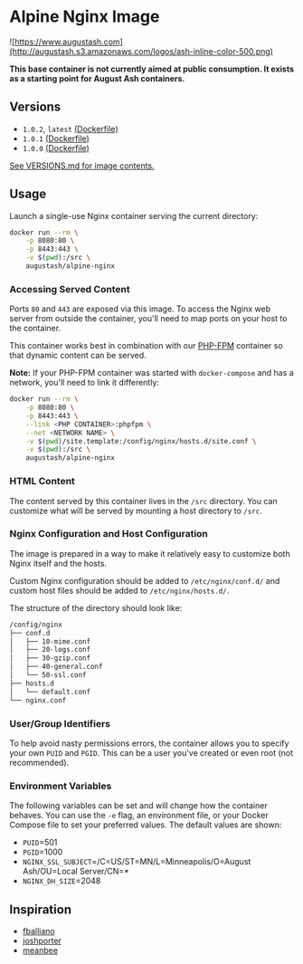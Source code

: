 # Alpine Nginx Image

![https://www.augustash.com](http://augustash.s3.amazonaws.com/logos/ash-inline-color-500.png)

**This base container is not currently aimed at public consumption. It exists as a starting point for August Ash containers.**

## Versions

- `1.0.2`, `latest` [(Dockerfile)](https://github.com/augustash/docker-alpine-nginx/blob/1.0.2/Dockerfile)
- `1.0.1` [(Dockerfile)](https://github.com/augustash/docker-alpine-nginx/blob/1.0.1/Dockerfile)
- `1.0.0` [(Dockerfile)](https://github.com/augustash/docker-alpine-nginx/blob/1.0.0/Dockerfile)

[See VERSIONS.md for image contents.](https://github.com/augustash/docker-alpine-nginx/blob/master/VERSIONS.md)

## Usage

Launch a single-use Nginx container serving the current directory:

```bash
docker run --rm \
    -p 8080:80 \
    -p 8443:443 \
    -v $(pwd):/src \
    augustash/alpine-nginx
```

### Accessing Served Content

Ports `80` and `443` are exposed via this image. To access the Nginx web server from outside the container, you'll need to map ports on your host to the container.

This container works best in combination with our [PHP-FPM](https://github.com/augustash/docker-alpine-phpfpm) container so that dynamic content can be served.

**Note:** If your PHP-FPM container was started with `docker-compose` and has a network, you'll need to link it differently:

```bash
docker run --rm \
    -p 8080:80 \
    -p 8443:443 \
    --link <PHP CONTAINER>:phpfpm \
    --net <NETWORK NAME> \
    -v $(pwd)/site.template:/config/nginx/hosts.d/site.conf \
    -v $(pwd):/src \
    augustash/alpine-nginx
```

### HTML Content

The content served by this container lives in the `/src` directory. You can customize what will be served by mounting a host directory to `/src`.

### Nginx Configuration and Host Configuration

The image is prepared in a way to make it relatively easy to customize both Nginx itself and the hosts.

Custom Nginx configuration should be added to `/etc/nginx/conf.d/` and custom host files should be added to `/etc/nginx/hosts.d/`.

The structure of the directory should look like:

```bash
/config/nginx
├── conf.d
│   ├── 10-mime.conf
│   ├── 20-logs.conf
│   ├── 30-gzip.conf
│   ├── 40-general.conf
│   └── 50-ssl.conf
├── hosts.d
│   └── default.conf
└── nginx.conf
```

### User/Group Identifiers

To help avoid nasty permissions errors, the container allows you to specify your own `PUID` and `PGID`. This can be a user you've created or even root (not recommended).

### Environment Variables

The following variables can be set and will change how the container behaves. You can use the `-e` flag, an environment file, or your Docker Compose file to set your preferred values. The default values are shown:

- `PUID`=501
- `PGID`=1000
- `NGINX_SSL_SUBJECT`=/C=US/ST=MN/L=Minneapolis/O=August Ash/OU=Local Server/CN=*
- `NGINX_DH_SIZE`=2048

## Inspiration

- [fballiano](https://github.com/fballiano/)
- [joshporter](https://github.com/joshporter)
- [meanbee](https://github.com/meanbee/)
